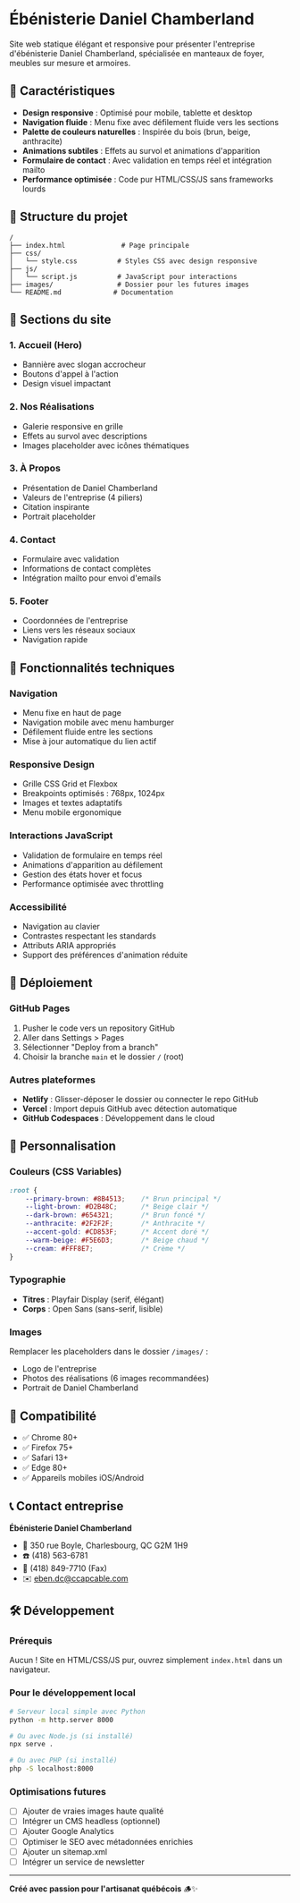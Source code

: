# Ébénisterie Daniel Chamberland

Site web statique élégant et responsive pour présenter l'entreprise d'ébénisterie Daniel Chamberland, spécialisée en manteaux de foyer, meubles sur mesure et armoires.

## 🌟 Caractéristiques

- **Design responsive** : Optimisé pour mobile, tablette et desktop
- **Navigation fluide** : Menu fixe avec défilement fluide vers les sections
- **Palette de couleurs naturelles** : Inspirée du bois (brun, beige, anthracite)
- **Animations subtiles** : Effets au survol et animations d'apparition
- **Formulaire de contact** : Avec validation en temps réel et intégration mailto
- **Performance optimisée** : Code pur HTML/CSS/JS sans frameworks lourds

## 📁 Structure du projet

```
/
├── index.html              # Page principale
├── css/
│   └── style.css          # Styles CSS avec design responsive
├── js/
│   └── script.js          # JavaScript pour interactions
├── images/                # Dossier pour les futures images
└── README.md             # Documentation
```

## 🎨 Sections du site

### 1. **Accueil (Hero)**
- Bannière avec slogan accrocheur
- Boutons d'appel à l'action
- Design visuel impactant

### 2. **Nos Réalisations**
- Galerie responsive en grille
- Effets au survol avec descriptions
- Images placeholder avec icônes thématiques

### 3. **À Propos**
- Présentation de Daniel Chamberland
- Valeurs de l'entreprise (4 piliers)
- Citation inspirante
- Portrait placeholder

### 4. **Contact**
- Formulaire avec validation
- Informations de contact complètes
- Intégration mailto pour envoi d'emails

### 5. **Footer**
- Coordonnées de l'entreprise
- Liens vers les réseaux sociaux
- Navigation rapide

## 🎯 Fonctionnalités techniques

### Navigation
- Menu fixe en haut de page
- Navigation mobile avec menu hamburger
- Défilement fluide entre les sections
- Mise à jour automatique du lien actif

### Responsive Design
- Grille CSS Grid et Flexbox
- Breakpoints optimisés : 768px, 1024px
- Images et textes adaptatifs
- Menu mobile ergonomique

### Interactions JavaScript
- Validation de formulaire en temps réel
- Animations d'apparition au défilement
- Gestion des états hover et focus
- Performance optimisée avec throttling

### Accessibilité
- Navigation au clavier
- Contrastes respectant les standards
- Attributs ARIA appropriés
- Support des préférences d'animation réduite

## 🚀 Déploiement

### GitHub Pages
1. Pusher le code vers un repository GitHub
2. Aller dans Settings > Pages
3. Sélectionner "Deploy from a branch"
4. Choisir la branche `main` et le dossier `/` (root)

### Autres plateformes
- **Netlify** : Glisser-déposer le dossier ou connecter le repo GitHub
- **Vercel** : Import depuis GitHub avec détection automatique
- **GitHub Codespaces** : Développement dans le cloud

## 🎨 Personnalisation

### Couleurs (CSS Variables)
```css
:root {
    --primary-brown: #8B4513;    /* Brun principal */
    --light-brown: #D2B48C;      /* Beige clair */
    --dark-brown: #654321;       /* Brun foncé */
    --anthracite: #2F2F2F;       /* Anthracite */
    --accent-gold: #CD853F;      /* Accent doré */
    --warm-beige: #F5E6D3;       /* Beige chaud */
    --cream: #FFF8E7;            /* Crème */
}
```

### Typographie
- **Titres** : Playfair Display (serif, élégant)
- **Corps** : Open Sans (sans-serif, lisible)

### Images
Remplacer les placeholders dans le dossier `/images/` :
- Logo de l'entreprise
- Photos des réalisations (6 images recommandées)
- Portrait de Daniel Chamberland

## 📱 Compatibilité

- ✅ Chrome 80+
- ✅ Firefox 75+
- ✅ Safari 13+
- ✅ Edge 80+
- ✅ Appareils mobiles iOS/Android

## 📞 Contact entreprise

**Ébénisterie Daniel Chamberland**
- 📍 350 rue Boyle, Charlesbourg, QC G2M 1H9
- ☎️ (418) 563-6781
- 📠 (418) 849-7710 (Fax)
- ✉️ eben.dc@ccapcable.com

## 🛠️ Développement

### Prérequis
Aucun ! Site en HTML/CSS/JS pur, ouvrez simplement `index.html` dans un navigateur.

### Pour le développement local
```bash
# Serveur local simple avec Python
python -m http.server 8000

# Ou avec Node.js (si installé)
npx serve .

# Ou avec PHP (si installé)
php -S localhost:8000
```

### Optimisations futures
- [ ] Ajouter de vraies images haute qualité
- [ ] Intégrer un CMS headless (optionnel)
- [ ] Ajouter Google Analytics
- [ ] Optimiser le SEO avec métadonnées enrichies
- [ ] Ajouter un sitemap.xml
- [ ] Intégrer un service de newsletter

---

**Créé avec passion pour l'artisanat québécois** 🪵✨